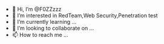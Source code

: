 - 👋 Hi, I’m @F0ZZzzz
- 👀 I’m interested in RedTeam,Web Security,Penetration test
- 🌱 I’m currently learning ...
- 💞️ I’m looking to collaborate on ...
- 📫 How to reach me ...

<!---
WWWWWYL/WWWWWYL is a ✨ special ✨ repository because its `README.md` (this file) appears on your GitHub profile.
You can click the Preview link to take a look at your changes.
--->
